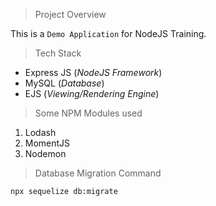 > Project Overview

This is a `Demo Application` for NodeJS Training.

> Tech Stack

* Express JS (_NodeJS Framework_)
* MySQL (_Database_)
* EJS (_Viewing/Rendering Engine_)

> Some NPM Modules used

1. Lodash
2. MomentJS
3. Nodemon

> Database Migration Command

```npx sequelize db:migrate```

